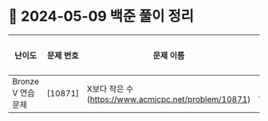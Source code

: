 # 📅 2024-05-09 백준 풀이 정리

| 난이도 | 문제 번호 | 문제 이름 | 정답 코드 및 문제 해결 메모 |
|--------|-----------|-----------|-----------------------------|
| Bronze V 연습 문제 | [10871] | X보다 작은 수(https://www.acmicpc.net/problem/10871) | [10871.cs](../BaekjoonSolutions/2024-05-09/10871.cs)<br>
